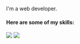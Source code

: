 I'm a web developer.

#### Here are some of my skills:
<img src="https://img.shields.io/badge/JavaScript-323330?style=flat-square&logo=javascript&logoColor=F7DF1E">
<img src="https://img.shields.io/badge/TypeScript-007ACC?style=flat-square&logo=typescript&logoColor=white">
